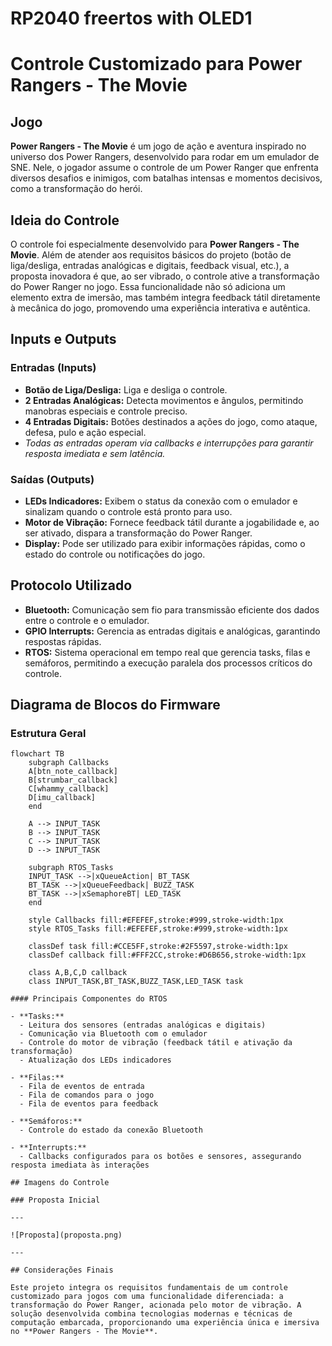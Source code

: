 # RP2040 freertos with OLED1

# Controle Customizado para Power Rangers - The Movie

## Jogo

**Power Rangers - The Movie** é um jogo de ação e aventura inspirado no universo dos Power Rangers, desenvolvido para rodar em um emulador de SNE. Nele, o jogador assume o controle de um Power Ranger que enfrenta diversos desafios e inimigos, com batalhas intensas e momentos decisivos, como a transformação do herói.

## Ideia do Controle

O controle foi especialmente desenvolvido para **Power Rangers - The Movie**. Além de atender aos requisitos básicos do projeto (botão de liga/desliga, entradas analógicas e digitais, feedback visual, etc.), a proposta inovadora é que, ao ser vibrado, o controle ative a transformação do Power Ranger no jogo. Essa funcionalidade não só adiciona um elemento extra de imersão, mas também integra feedback tátil diretamente à mecânica do jogo, promovendo uma experiência interativa e autêntica.

## Inputs e Outputs

### Entradas (Inputs)
- **Botão de Liga/Desliga:** Liga e desliga o controle.
- **2 Entradas Analógicas:** Detecta movimentos e ângulos, permitindo manobras especiais e controle preciso.
- **4 Entradas Digitais:** Botões destinados a ações do jogo, como ataque, defesa, pulo e ação especial.
- *Todas as entradas operam via callbacks e interrupções para garantir resposta imediata e sem latência.*

### Saídas (Outputs)
- **LEDs Indicadores:** Exibem o status da conexão com o emulador e sinalizam quando o controle está pronto para uso.
- **Motor de Vibração:** Fornece feedback tátil durante a jogabilidade e, ao ser ativado, dispara a transformação do Power Ranger.
- **Display:** Pode ser utilizado para exibir informações rápidas, como o estado do controle ou notificações do jogo.

## Protocolo Utilizado

- **Bluetooth:** Comunicação sem fio para transmissão eficiente dos dados entre o controle e o emulador.
- **GPIO Interrupts:** Gerencia as entradas digitais e analógicas, garantindo respostas rápidas.
- **RTOS:** Sistema operacional em tempo real que gerencia tasks, filas e semáforos, permitindo a execução paralela dos processos críticos do controle.

## Diagrama de Blocos do Firmware

### Estrutura Geral

```mermaid
flowchart TB
    subgraph Callbacks
    A[btn_note_callback]
    B[strumbar_callback]
    C[whammy_callback]
    D[imu_callback]
    end

    A --> INPUT_TASK
    B --> INPUT_TASK
    C --> INPUT_TASK
    D --> INPUT_TASK

    subgraph RTOS_Tasks
    INPUT_TASK -->|xQueueAction| BT_TASK
    BT_TASK -->|xQueueFeedback| BUZZ_TASK
    BT_TASK -->|xSemaphoreBT| LED_TASK
    end

    style Callbacks fill:#EFEFEF,stroke:#999,stroke-width:1px
    style RTOS_Tasks fill:#EFEFEF,stroke:#999,stroke-width:1px

    classDef task fill:#CCE5FF,stroke:#2F5597,stroke-width:1px
    classDef callback fill:#FFF2CC,stroke:#D6B656,stroke-width:1px

    class A,B,C,D callback
    class INPUT_TASK,BT_TASK,BUZZ_TASK,LED_TASK task

#### Principais Componentes do RTOS

- **Tasks:**
  - Leitura dos sensores (entradas analógicas e digitais)
  - Comunicação via Bluetooth com o emulador
  - Controle do motor de vibração (feedback tátil e ativação da transformação)
  - Atualização dos LEDs indicadores

- **Filas:**
  - Fila de eventos de entrada
  - Fila de comandos para o jogo
  - Fila de eventos para feedback

- **Semáforos:**
  - Controle do estado da conexão Bluetooth

- **Interrupts:**
  - Callbacks configurados para os botões e sensores, assegurando resposta imediata às interações

## Imagens do Controle

### Proposta Inicial

---

![Proposta](proposta.png)

---

## Considerações Finais

Este projeto integra os requisitos fundamentais de um controle customizado para jogos com uma funcionalidade diferenciada: a transformação do Power Ranger, acionada pelo motor de vibração. A solução desenvolvida combina tecnologias modernas e técnicas de computação embarcada, proporcionando uma experiência única e imersiva no **Power Rangers - The Movie**.
